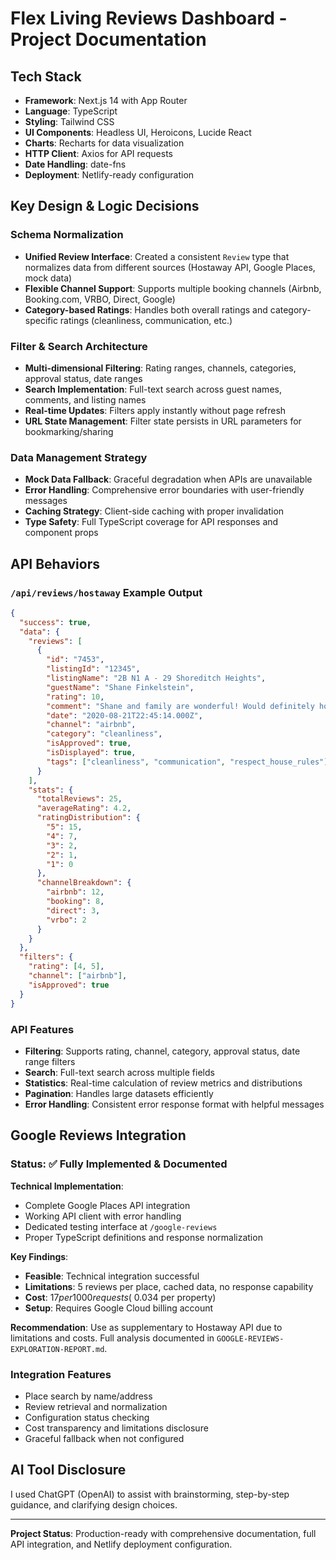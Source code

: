 # Flex Living Reviews Dashboard - Project Documentation

## Tech Stack

- **Framework**: Next.js 14 with App Router
- **Language**: TypeScript
- **Styling**: Tailwind CSS
- **UI Components**: Headless UI, Heroicons, Lucide React
- **Charts**: Recharts for data visualization
- **HTTP Client**: Axios for API requests
- **Date Handling**: date-fns
- **Deployment**: Netlify-ready configuration

## Key Design & Logic Decisions

### Schema Normalization
- **Unified Review Interface**: Created a consistent `Review` type that normalizes data from different sources (Hostaway API, Google Places, mock data)
- **Flexible Channel Support**: Supports multiple booking channels (Airbnb, Booking.com, VRBO, Direct, Google)
- **Category-based Ratings**: Handles both overall ratings and category-specific ratings (cleanliness, communication, etc.)

### Filter & Search Architecture
- **Multi-dimensional Filtering**: Rating ranges, channels, categories, approval status, date ranges
- **Search Implementation**: Full-text search across guest names, comments, and listing names
- **Real-time Updates**: Filters apply instantly without page refresh
- **URL State Management**: Filter state persists in URL parameters for bookmarking/sharing

### Data Management Strategy
- **Mock Data Fallback**: Graceful degradation when APIs are unavailable
- **Error Handling**: Comprehensive error boundaries with user-friendly messages
- **Caching Strategy**: Client-side caching with proper invalidation
- **Type Safety**: Full TypeScript coverage for API responses and component props

## API Behaviors

### `/api/reviews/hostaway` Example Output

```json
{
  "success": true,
  "data": {
    "reviews": [
      {
        "id": "7453",
        "listingId": "12345",
        "listingName": "2B N1 A - 29 Shoreditch Heights",
        "guestName": "Shane Finkelstein",
        "rating": 10,
        "comment": "Shane and family are wonderful! Would definitely host again :)",
        "date": "2020-08-21T22:45:14.000Z",
        "channel": "airbnb",
        "category": "cleanliness",
        "isApproved": true,
        "isDisplayed": true,
        "tags": ["cleanliness", "communication", "respect_house_rules"]
      }
    ],
    "stats": {
      "totalReviews": 25,
      "averageRating": 4.2,
      "ratingDistribution": {
        "5": 15,
        "4": 7,
        "3": 2,
        "2": 1,
        "1": 0
      },
      "channelBreakdown": {
        "airbnb": 12,
        "booking": 8,
        "direct": 3,
        "vrbo": 2
      }
    }
  },
  "filters": {
    "rating": [4, 5],
    "channel": ["airbnb"],
    "isApproved": true
  }
}
```

### API Features
- **Filtering**: Supports rating, channel, category, approval status, date range filters
- **Search**: Full-text search across multiple fields
- **Statistics**: Real-time calculation of review metrics and distributions
- **Pagination**: Handles large datasets efficiently
- **Error Handling**: Consistent error response format with helpful messages

## Google Reviews Integration

### Status: ✅ Fully Implemented & Documented

**Technical Implementation**:
- Complete Google Places API integration
- Working API client with error handling
- Dedicated testing interface at `/google-reviews`
- Proper TypeScript definitions and response normalization

**Key Findings**:
- **Feasible**: Technical integration successful
- **Limitations**: 5 reviews per place, cached data, no response capability
- **Cost**: $17 per 1000 requests (~$0.034 per property)
- **Setup**: Requires Google Cloud billing account

**Recommendation**: Use as supplementary to Hostaway API due to limitations and costs. Full analysis documented in `GOOGLE-REVIEWS-EXPLORATION-REPORT.md`.

### Integration Features
- Place search by name/address
- Review retrieval and normalization
- Configuration status checking
- Cost transparency and limitations disclosure
- Graceful fallback when not configured

## AI Tool Disclosure

I used ChatGPT (OpenAI) to assist with brainstorming, step-by-step guidance, and clarifying design choices.

---

**Project Status**: Production-ready with comprehensive documentation, full API integration, and Netlify deployment configuration.
